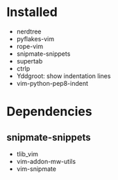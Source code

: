 Installed
=========
- nerdtree
- pyflakes-vim
- rope-vim
- snipmate-snippets
- supertab
- ctrlp
- Yddgroot: show indentation lines
- vim-python-pep8-indent


Dependencies
============
snipmate-snippets
-----------------
- tlib_vim
- vim-addon-mw-utils
- vim-snipmate
